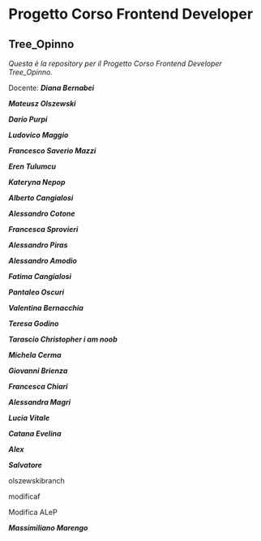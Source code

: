 # Progetto Corso Frontend Developer

## Tree_Opinno

_Questa è la repository per il Progetto Corso Frontend Developer Tree_Opinno._

Docente: **_Diana Bernabei_**

**_Mateusz Olszewski_**

**_Dario Purpi_**

**_Ludovico Maggio_**

**_Francesco Saverio Mazzi_**

**_Eren Tulumcu_**

**_Kateryna Nepop_**

**_Alberto Cangialosi_**

**_Alessandro Cotone_**

**_Francesca Sprovieri_**

**_Alessandro Piras_**

**_Alessandro Amodio_**

**_Fatima Cangialosi_**

**_Pantaleo Oscuri_**

**_Valentina Bernacchia_**

**_Teresa Godino_**

**_Tarascio Christopher i am noob_**

**_Michela Cerma_**

**_Giovanni Brienza_**

**_Francesca Chiari_**

**_Alessandra Magri_**

**_Lucia Vitale_**

**_Catana Evelina_**

**_Alex_**

**_Salvatore_**

olszewskibranch

modificaf

Modifica ALeP

**_Massimiliano Marengo_**
